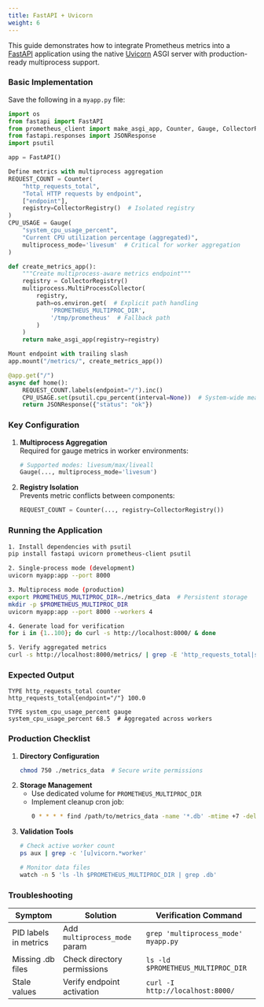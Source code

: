 ```yaml
---
title: FastAPI + Uvicorn
weight: 6
---
```


This guide demonstrates how to integrate Prometheus metrics into a [FastAPI](https://fastapi.tiangolo.com/) application using the native [Uvicorn](https://www.uvicorn.org/) ASGI server with production-ready multiprocess support.

### Basic Implementation
Save the following in a `myapp.py` file:

```python
import os
from fastapi import FastAPI
from prometheus_client import make_asgi_app, Counter, Gauge, CollectorRegistry, multiprocess
from fastapi.responses import JSONResponse
import psutil

app = FastAPI()

Define metrics with multiprocess aggregation
REQUEST_COUNT = Counter(
    "http_requests_total",
    "Total HTTP requests by endpoint",
    ["endpoint"],
    registry=CollectorRegistry()  # Isolated registry
)
CPU_USAGE = Gauge(
    "system_cpu_usage_percent",
    "Current CPU utilization percentage (aggregated)",
    multiprocess_mode='livesum'  # Critical for worker aggregation
)

def create_metrics_app():
    """Create multiprocess-aware metrics endpoint"""
    registry = CollectorRegistry()
    multiprocess.MultiProcessCollector(
        registry,
        path=os.environ.get(  # Explicit path handling
            'PROMETHEUS_MULTIPROC_DIR', 
            '/tmp/prometheus'  # Fallback path
        )
    )
    return make_asgi_app(registry=registry)

Mount endpoint with trailing slash
app.mount("/metrics/", create_metrics_app())

@app.get("/")
async def home():
    REQUEST_COUNT.labels(endpoint="/").inc()
    CPU_USAGE.set(psutil.cpu_percent(interval=None))  # System-wide measurement
    return JSONResponse({"status": "ok"})
```

### Key Configuration
1. **Multiprocess Aggregation**  
   Required for gauge metrics in worker environments:
   ```python
   # Supported modes: livesum/max/liveall
   Gauge(..., multiprocess_mode='livesum')
   ```

2. **Registry Isolation**  
   Prevents metric conflicts between components:
   ```python
   REQUEST_COUNT = Counter(..., registry=CollectorRegistry())
   ```

### Running the Application
```bash
1. Install dependencies with psutil
pip install fastapi uvicorn prometheus-client psutil

2. Single-process mode (development)
uvicorn myapp:app --port 8000

3. Multiprocess mode (production)
export PROMETHEUS_MULTIPROC_DIR=./metrics_data  # Persistent storage
mkdir -p $PROMETHEUS_MULTIPROC_DIR
uvicorn myapp:app --port 8000 --workers 4

4. Generate load for verification
for i in {1..100}; do curl -s http://localhost:8000/ & done

5. Verify aggregated metrics
curl -s http://localhost:8000/metrics/ | grep -E 'http_requests_total|system_cpu_usage_percent'
```

### Expected Output
```text
TYPE http_requests_total counter
http_requests_total{endpoint="/"} 100.0

TYPE system_cpu_usage_percent gauge
system_cpu_usage_percent 68.5  # Aggregated across workers
```

### Production Checklist
1. **Directory Configuration**  
   ```bash
   chmod 750 ./metrics_data  # Secure write permissions
   ```
2. **Storage Management**  
   - Use dedicated volume for `PROMETHEUS_MULTIPROC_DIR`
   - Implement cleanup cron job:
     ```bash
     0 * * * * find /path/to/metrics_data -name '*.db' -mtime +7 -delete
     ```
3. **Validation Tools**  
   ```bash
   # Check active worker count
   ps aux | grep -c '[u]vicorn.*worker'

   # Monitor data files
   watch -n 5 'ls -lh $PROMETHEUS_MULTIPROC_DIR | grep .db'
   ```

### Troubleshooting
| Symptom                | Solution                      | Verification Command             |
|------------------------|-------------------------------|-----------------------------------|
| PID labels in metrics  | Add `multiprocess_mode` param | `grep 'multiprocess_mode' myapp.py` |
| Missing .db files      | Check directory permissions   | `ls -ld $PROMETHEUS_MULTIPROC_DIR` |
| Stale values           | Verify endpoint activation    | `curl -I http://localhost:8000/`   |

